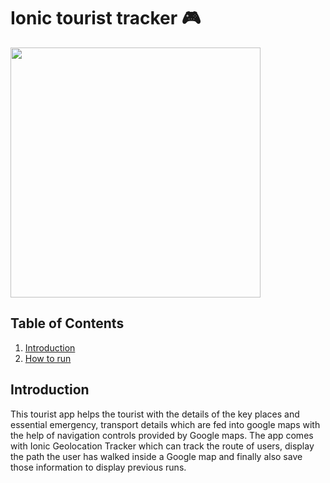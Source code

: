 # Ionic tourist tracker 🎮

<img src="https://drive.google.com/open?id=1XRSFXP4VpI2wk-oq_0mqLOsLW0EnMv7a" width="400" />


## Table of Contents

1. [Introduction](#Introduction)
2. [How to run](#How-to-run)

## Introduction 

This tourist app helps the tourist with the details of the key places and essential emergency, transport details which are fed into google maps with the help of navigation controls provided by Google maps. 
The app comes with Ionic Geolocation Tracker which can track the route of users, display the path the user has walked inside a Google map and finally also save those information to display previous runs.
